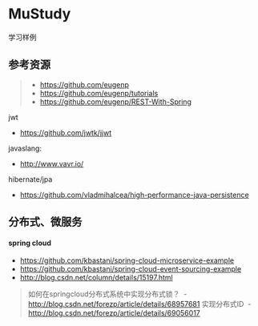 # MuStudy
学习样例

## 参考资源
> - https://github.com/eugenp
> - https://github.com/eugenp/tutorials 
> - https://github.com/eugenp/REST-With-Spring

jwt
  - https://github.com/jwtk/jjwt

javaslang:
  - http://www.vavr.io/
  

hibernate/jpa
  - https://github.com/vladmihalcea/high-performance-java-persistence

## 分布式、微服务
#### spring cloud
- https://github.com/kbastani/spring-cloud-microservice-example
- https://github.com/kbastani/spring-cloud-event-sourcing-example
- http://blog.csdn.net/column/details/15197.html
> 如何在springcloud分布式系统中实现分布式锁？
  - http://blog.csdn.net/forezp/article/details/68957681
> 实现分布式ID
  - http://blog.csdn.net/forezp/article/details/69056017
